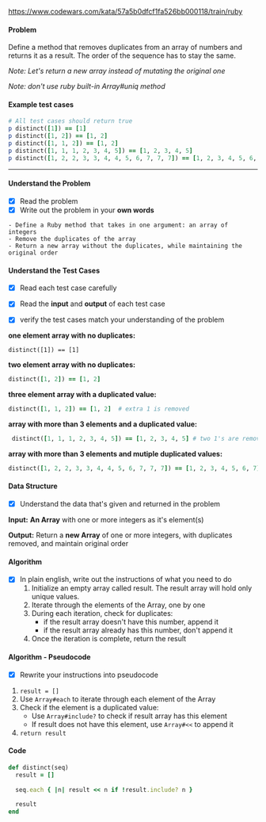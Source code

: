 https://www.codewars.com/kata/57a5b0dfcf1fa526bb000118/train/ruby

#### Problem

Define a method that removes duplicates from an array of numbers and returns it as a result.
The order of the sequence has to stay the same.

*Note: Let's return a new array instead of mutating the original one*

*Note: don't use ruby built-in Array#uniq method*

#### Example test cases

```ruby
# All test cases should return true
p distinct([1]) == [1]
p distinct([1, 2]) == [1, 2]
p distinct([1, 1, 2]) == [1, 2]
p distinct([1, 1, 1, 2, 3, 4, 5]) == [1, 2, 3, 4, 5]
p distinct([1, 2, 2, 3, 3, 4, 4, 5, 6, 7, 7, 7]) == [1, 2, 3, 4, 5, 6, 7]
```



---



#### Understand the Problem 

- [x] Read the problem 
- [x] Write out the problem in your **own words**

```
- Define a Ruby method that takes in one argument: an array of integers
- Remove the duplicates of the array
- Return a new array without the duplicates, while maintaining the original order 
```



#### Understand the Test Cases

- [x] Read each test case carefully

- [x] Read the **input** and **output** of each test case

- [x] verify the test cases match your understanding of the problem

  

**one element array with no duplicates:**

```
distinct([1]) == [1]
```

**two element array with no duplicates:**

```ruby
distinct([1, 2]) == [1, 2]
```

**three element array with a duplicated value:** 

```ruby
distinct([1, 1, 2]) == [1, 2]  # extra 1 is removed
```

**array with more than 3 elements and a duplicated value:**

```ruby
 distinct([1, 1, 1, 2, 3, 4, 5]) == [1, 2, 3, 4, 5] # two 1's are removed
```

**array with more than 3 elements and mutiple duplicated values:** 

```ruby
distinct([1, 2, 2, 3, 3, 4, 4, 5, 6, 7, 7, 7]) == [1, 2, 3, 4, 5, 6, 7]
```



#### Data Structure 

- [x] Understand the data that's given and returned in the problem

**Input:** **An Array** with one or more integers as it's element(s)

**Output:** Return a **new Array** of one or more integers, with duplicates removed, and maintain original order



#### Algorithm

- [x] In plain english, write out the instructions of what you need to do
  1. Initialize an empty array called result. The result array will hold only unique values. 
  2. Iterate through the elements of the Array, one by one
  3. During each iteration, check for duplicates:
     - if the result array doesn't have this number, append it
     - if the result array already has this number, don't append it
  4. Once the iteration is complete, return the result



#### Algorithm - Pseudocode

- [x] Rewrite your instructions into pseudocode

1. `result = []`
2. Use `Array#each` to iterate through each element of the Array
3. Check if the element is a duplicated value: 
   - Use `Array#include?` to check if result array has this element
   - If result does not have this element, use `Array#<<` to append it
4. `return result` 



#### Code

```ruby
def distinct(seq)
  result = []
  
  seq.each { |n| result << n if !result.include? n }
  
  result
end
```
